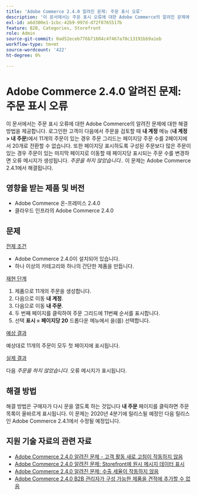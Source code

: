 ```yaml
---
title: 'Adobe Commerce 2.4.0 알려진 문제: 주문 표시 오류'
description: '이 문서에서는 주문 표시 오류에 대한 Adobe Commerce의 알려진 문제에 대한 해결 방법을 제공합니다. 로그인한 고객이 **내 계정** 메뉴(**내 계정 &gt; 내 주문**)에서 주문을 검토할 때 주문 그리드는 11개의 주문이 있는 경우 페이지당 주문 수를 2페이지에서 20개로 전환할 수 없습니다. 또한 페이지당 표시하도록 구성된 주문보다 많은 주문이 있는 경우 주문이 있는 마지막 페이지로 이동할 때 페이지당 표시되는 주문 수를 변경하면 다음과 같은 오류 메시지가 생성됩니다. *주문이 없습니다*. 이 문제는 Adobe Commerce 2.4.1에서 해결됩니다.'
exl-id: a6d300e1-1cbc-42b9-997d-d72f8765517b
feature: B2B, Categories, Storefront
role: Admin
source-git-commit: 0ad52eceb776b71604c4f467a70c13191bb9a1eb
workflow-type: tm+mt
source-wordcount: '422'
ht-degree: 0%

---
```


# Adobe Commerce 2.4.0 알려진 문제: 주문 표시 오류

이 문서에서는 주문 표시 오류에 대한 Adobe Commerce의 알려진 문제에 대한 해결 방법을 제공합니다. 로그인한 고객이 다음에서 주문을 검토할 때 **내 계정** 메뉴 (**내 계정 > 내 주문**)에서 11개의 주문이 있는 경우 주문 그리드는 페이지당 주문 수를 2페이지에서 20개로 전환할 수 없습니다. 또한 페이지당 표시하도록 구성된 주문보다 많은 주문이 있는 경우 주문이 있는 마지막 페이지로 이동할 때 페이지당 표시되는 주문 수를 변경하면 오류 메시지가 생성됩니다. *주문을 하지 않았습니다.*. 이 문제는 Adobe Commerce 2.4.1에서 해결됩니다.

## 영향을 받는 제품 및 버전

* Adobe Commerce 온-프레미스 2.4.0
* 클라우드 인프라의 Adobe Commerce 2.4.0

## 문제

<u>전제 조건</u>

* Adobe Commerce 2.4.0이 설치되어 있습니다.
* 하나 이상의 카테고리와 하나의 간단한 제품을 만듭니다.

<u>재현 단계</u>

1. 제품으로 11개의 주문을 생성합니다.
1. 다음으로 이동 **내 계정**.
1. 다음으로 이동 **내 주문**.
1. 두 번째 페이지를 클릭하여 주문 그리드에 11번째 순서를 표시합니다.
1. 선택 **표시 = 페이지당 20** 드롭다운 메뉴에서 을(를) 선택합니다.

<u>예상 결과</u>

예상대로 11개의 주문이 모두 첫 페이지에 표시됩니다.

<u>실제 결과</u>

다음 *주문을 하지 않았습니다.* 오류 메시지가 표시됩니다.

## 해결 방법

해결 방법은 구매자가 다시 문을 열도록 하는 것입니다 **내 주문** 페이지를 클릭하면 주문 목록이 올바르게 표시됩니다. 이 문제는 2020년 4분기에 릴리스될 예정인 다음 릴리스인 Adobe Commerce 2.4.1에서 수정될 예정입니다.

## 지원 기술 자료의 관련 자료

* [Adobe Commerce 2.4.0 알려진 문제 - 고객 활동 새로 고침이 작동하지 않음](/help/troubleshooting/miscellaneous/magento-2-4-0-refresh-on-customer-activities-does-not-work.md)
* [Adobe Commerce 2.4.0 알려진 문제: Storefront에 원시 메시지 데이터 표시](/help/troubleshooting/storefront/magento-2-4-0-issue-storefront-raw-message-data-display.md)
* [Adobe Commerce 2.4.0 알려진 문제: 수출 세율이 작동하지 않음](/help/troubleshooting/miscellaneous/magento-2-4-0-known-issue-export-tax-rates-does-not-work.md)
* [Adobe Commerce 2.4.0 B2B 관리자가 구성 가능한 제품을 견적에 추가할 수 없음](/help/troubleshooting/miscellaneous/magento-2-4-0-b2b-admin-can-t-add-configurable-product-to-quote.md)
